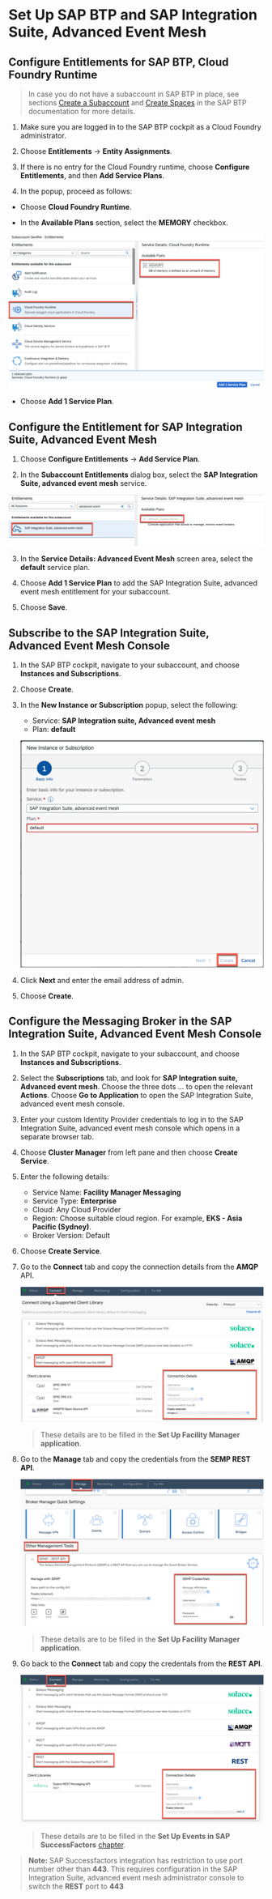 # Set Up SAP BTP and SAP Integration Suite, Advanced Event Mesh

## Configure Entitlements for SAP BTP, Cloud Foundry Runtime

> In case you do not have a subaccount in SAP BTP in place, see sections [Create a Subaccount](https://help.sap.com/viewer/65de2977205c403bbc107264b8eccf4b/Cloud/en-US/05280a123d3044ae97457a25b3013918.html?q=subaccount) and [Create Spaces](https://help.sap.com/viewer/65de2977205c403bbc107264b8eccf4b/Cloud/en-US/2f6ed22ccf424dae84345f4500c2d8ea.html) in the SAP BTP documentation for more details.

1. Make sure you are logged in to the SAP BTP cockpit as a Cloud Foundry administrator.

2. Choose **Entitlements** &rarr; **Entity Assignments**.

3. If there is no entry for the Cloud Foundry runtime, choose **Configure Entitlements**, and then **Add Service Plans**.

4. In the popup, proceed as follows:

- Choose **Cloud Foundry Runtime**.

- In the **Available Plans** section, select the **MEMORY** checkbox.

 ![AR](./images/setup13.png)

- Choose **Add 1 Service Plan**.

## Configure the Entitlement for SAP Integration Suite, Advanced Event Mesh

1. Choose **Configure Entitlements** &rarr; **Add Service Plan**.

2. In the **Subaccount Entitlements** dialog box, select the **SAP Integration Suite, advanced event mesh** service.

 ![AEM Service](./images/setup12.png)

3. In the **Service Details: Advanced Event Mesh** screen area, select the **default** service plan.

4. Choose **Add 1 Service Plan** to add the SAP Integration Suite, advanced event mesh entitlement for your subaccount.

5. Choose **Save**.

## Subscribe to the SAP Integration Suite, Advanced Event Mesh Console

1. In the SAP BTP cockpit, navigate to your subaccount, and choose **Instances and Subscriptions**.

2. Choose **Create**.

3. In the **New Instance or Subscription** popup, select the following:
    - Service: **SAP Integration suite, Advanced event mesh**
    - Plan: **default**

    ![AEM Service](./images/setup1.png)

4. Click **Next** and enter the email address of admin.

5. Choose **Create**.

## Configure the Messaging Broker in the SAP Integration Suite, Advanced Event Mesh Console

1. In the SAP BTP cockpit, navigate to your subaccount, and choose **Instances and Subscriptions**.

2. Select the **Subscriptions** tab, and look for **SAP Integration suite, Advanced event mesh**. Choose the three dots ... to open the relevant **Actions**. Choose **Go to Application** to open the SAP Integration Suite, advanced event mesh console.

3. Enter your custom Identity Provider credentials to log in to the SAP Integration Suite, advanced event mesh console which opens in a separate browser tab.

4. Choose **Cluster Manager** from left pane and then choose **Create Service**.

5. Enter the following details:

    - Service Name: **Facility Manager Messaging**
    - Service Type: **Enterprise**
    - Cloud: Any Cloud Provider
    - Region: Choose suitable cloud region. For example, **EKS - Asia Pacific (Sydney)**.
    - Broker Version: Default

6. Choose **Create Service**.

7. Go to the **Connect** tab and copy the connection details from the **AMQP** API.

    ![AEM Service2](./images/setup4.png)

   > These details are to be filled in the **Set Up Facility Manager application**.

8. Go to the **Manage** tab and copy the credentials from the **SEMP REST API**.

     ![AEM Service3](./images/setup5.png)

    > These details are to be filled in the **Set Up Facility Manager application**.

9. Go back to the **Connect** tab and copy the credentals from the **REST API**.

    ![AEM service4](./images/setup6.png)

    > These details are to be filled in the **Set Up Events in SAP SuccessFactors** [chapter](../setup-events-successfactors/README.md).



> **Note:** SAP Successfactors integration has restriction to use port number other than **443**. This requires configuration in the SAP Integration Suite, advanced event mesh administrator console to switch the **REST** port to **443**
